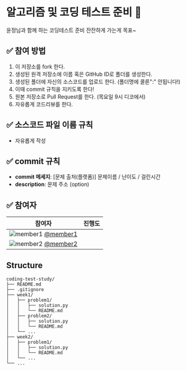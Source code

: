 #  알고리즘 및 코딩 테스트 준비 📝

윤정님과 함께 하는 코딩테스트 준비
잔잔하게 가는게 목표~ 

## ✅ 참여 방법
1. 이 저장소를 fork 한다.
2. 생성된 원격 저장소에 이름 혹은 GitHub ID로 폴더를 생성한다.
3. 생성된 폴더에 자신의 소스코드를 업로드 한다. (폴더명에 콜론":" 안됩니다!)
4. 이때 commit 규칙을 지키도록 한다!
5. 원본 저장소로 Pull Request를 한다. (목요일 9시 디코에서)
6. 자유롭게 코드리뷰를 한다.


## ✅ 소스코드 파일 이름 규칙
- 자유롭게 작성

## ✅ commit 규칙
- **commit 메세지**: [문제 출처(플랫폼)] 문제이름 / 난이도 / 걸린시간
- **description**: 문제 주소 (option)

## ✅ 참여자
| 참여자 | 진행도 |
| --- | --- |
| ![member1](https://github.com/kyunghee47.png?size=10) [@member1](https://github.com/kyunghee47) | 
| ![member2](https://github.com/member2.png?size=10) [@member2](https://github.com/member2) |


## Structure
```plaintext
coding-test-study/
├── README.md
├── .gitignore
├── week1/
│   ├── problem1/
│   │   ├── solution.py
│   │   └── README.md
│   ├── problem2/
│   │   ├── solution.py
│   │   └── README.md
│   └── ...
├── week2/
│   ├── problem1/
│   │   ├── solution.py
│   │   └── README.md
│   └── ...
└── ...


